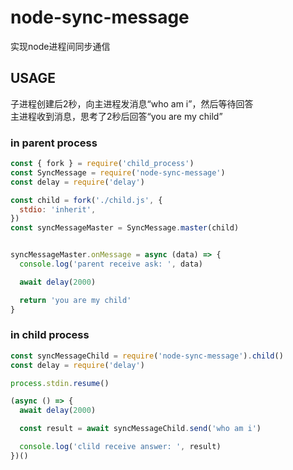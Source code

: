 # node-sync-message

实现node进程间同步通信


## USAGE

子进程创建后2秒，向主进程发消息“who am i”，然后等待回答  
主进程收到消息，思考了2秒后回答“you are my child”

### in parent process

```js
const { fork } = require('child_process')
const SyncMessage = require('node-sync-message')
const delay = require('delay')

const child = fork('./child.js', {
  stdio: 'inherit',
})
const syncMessageMaster = SyncMessage.master(child)


syncMessageMaster.onMessage = async (data) => {
  console.log('parent receive ask: ', data) 

  await delay(2000)

  return 'you are my child'
}

```

### in child process
```js
const syncMessageChild = require('node-sync-message').child()
const delay = require('delay')

process.stdin.resume()

(async () => {
  await delay(2000)

  const result = await syncMessageChild.send('who am i')

  console.log('clild receive answer: ', result) 
})()

```
